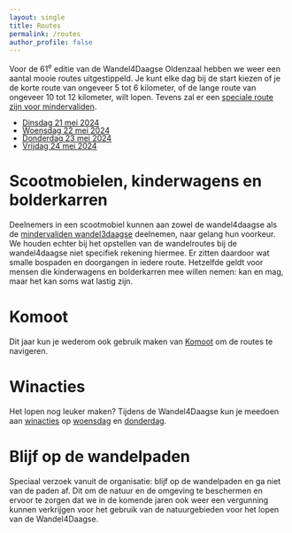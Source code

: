 ```yaml
---
layout: single
title: Routes
permalink: /routes
author_profile: false
---
```


Voor de 61<sup>e</sup> editie van de Wandel4Daagse Oldenzaal hebben we weer een aantal mooie routes uitgestippeld. Je kunt elke dag bij de start kiezen of je de korte route van ongeveer 5 tot 6 kilometer, of de lange route van ongeveer 10 tot 12 kilometer, wilt lopen. Tevens zal er een [speciale route zijn voor mindervaliden](/routes/mindervalide).

<ul style="list-style-image: url('/assets/images/shoe.png'); line-height: 1.0;">
    <li><a href="/routes/dinsdag">Dinsdag 21 mei 2024</a></li>
    <li><a href="/routes/woensdag">Woensdag 22 mei 2024</a></li>
    <li><a href="/routes/donderdag">Donderdag 23 mei 2024</a></li>
    <li><a href="/routes/vrijdag">Vrijdag 24 mei 2024</a></li>
</ul>

# Scootmobielen, kinderwagens en bolderkarren

Deelnemers in een scootmobiel kunnen aan zowel de wandel4daagse als de [mindervaliden wandel3daagse](/routes/mindervalide) deelnemen, naar gelang hun voorkeur. We houden echter bij het opstellen van de wandelroutes bij de wandel4daagse niet specifiek rekening hiermee. Er zitten daardoor wat smalle bospaden en doorgangen in iedere route. Hetzelfde geldt voor mensen die kinderwagens en bolderkarren mee willen nemen: kan en mag, maar het kan soms wat lastig zijn.

# Komoot

Dit jaar kun je wederom ook gebruik maken van [Komoot](/komoot) om de routes te navigeren.  

# Winacties

Het lopen nog leuker maken? Tijdens de Wandel4Daagse kun je meedoen aan [winacties](/winacties) op [woensdag](/winacties#woensdag) en [donderdag](/winacties#donderdag).  

# Blijf op de wandelpaden

Speciaal verzoek vanuit de organisatie: blijf op de wandelpaden en ga niet van de paden af. Dit om de natuur en de omgeving te beschermen en ervoor te zorgen dat we in de komende jaren ook weer een vergunning kunnen verkrijgen voor het gebruik van de natuurgebieden voor het lopen van de Wandel4Daagse.    